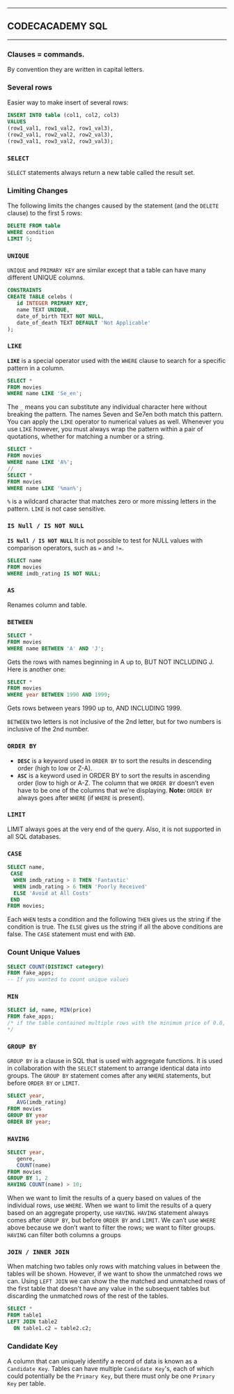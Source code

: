 _______________________________
## CODECACADEMY SQL
___

### **Clauses = commands**. 
By convention they are written in capital letters.

### Several rows
Easier way to make insert of several rows:
```sql
INSERT INTO table (col1, col2, col3)
VALUES
(row1_val1, row1_val2, row1_val3),
(row2_val1, row2_val2, row2_val3),
(row3_val1, row3_val2, row3_val3);
```

### `SELECT`
`SELECT` statements always return a new table called the result set.

### Limiting Changes
The following limits the changes caused by the statement (and the `DELETE` clause) to the first 5 rows:
```sql
DELETE FROM table
WHERE condition
LIMIT 5;
```

### `UNIQUE`
`UNIQUE` and `PRIMARY KEY` are similar except that a table can have many different UNIQUE columns.
```sql
CONSTRAINTS
CREATE TABLE celebs (
   id INTEGER PRIMARY KEY, 
   name TEXT UNIQUE,
   date_of_birth TEXT NOT NULL,
   date_of_death TEXT DEFAULT 'Not Applicable'
);
```

### `LIKE`
**`LIKE`** is a special operator used with the `WHERE` clause to search for a specific pattern in a column.
```sql
SELECT * 
FROM movies
WHERE name LIKE 'Se_en';
```
The `_` means you can substitute any individual character here without breaking the pattern. The names Seven and Se7en both match this pattern. You can apply the `LIKE` operator to numerical values as well.
Whenever you use `LIKE` however, you must always wrap the pattern within a pair of quotations, whether for matching a number or a string.
```sql
SELECT * 
FROM movies
WHERE name LIKE 'A%';
//
SELECT * 
FROM movies 
WHERE name LIKE '%man%';
```
`%` is a wildcard character that matches zero or more missing letters in the pattern. `LIKE` is not case sensitive.

### `IS Null / IS NOT NULL`
**`IS Null / IS NOT NULL`**
It is not possible to test for NULL values with comparison operators, such as `=` and `!=`. 
```sql
SELECT name
FROM movies 
WHERE imdb_rating IS NOT NULL;
```

### `AS`
Renames column and table.

### `BETWEEN`
```sql
SELECT *
FROM movies
WHERE name BETWEEN 'A' AND 'J';
```
Gets the rows with names beginning in A up to, BUT NOT INCLUDING J. Here is another one:
```sql
SELECT *
FROM movies
WHERE year BETWEEN 1990 AND 1999;
```
Gets rows between years 1990 up to, AND INCLUDING 1999.

`BETWEEN` two letters is not inclusive of the 2nd letter, but for two numbers is inclusive of the 2nd number.

### `ORDER BY`

- **`DESC`** is a keyword used in `ORDER BY` to sort the results in descending order (high to low or Z-A).
- **`ASC`** is a keyword used in ORDER BY to sort the results in ascending order (low to high or A-Z.
The column that we `ORDER BY` doesn’t even have to be one of the columns that we’re displaying.
**Note:** `ORDER BY` always goes after `WHERE` (if `WHERE` is present).

### `LIMIT`
LIMIT always goes at the very end of the query. Also, it is not supported in all SQL databases.

### **`CASE`**
```sql
SELECT name,
 CASE
  WHEN imdb_rating > 8 THEN 'Fantastic'
  WHEN imdb_rating > 6 THEN 'Poorly Received'
  ELSE 'Avoid at All Costs'
 END
FROM movies;
```
Each `WHEN` tests a condition and the following `THEN` gives us the string if the condition is true.
The `ELSE` gives us the string if all the above conditions are false.
The `CASE` statement must end with `END`.

### Count Unique Values
```sql
SELECT COUNT(DISTINCT category)
FROM fake_apps;
-- If you wanted to count unique values
```

###  **`MIN`**
```sql
SELECT id, name, MIN(price)
FROM fake_apps;
/* if the table contained multiple rows with the minimum price of 0.0, then the result of a query with MIN(price) will choose the topmost row from the table that had this price value.
*/
```

### **`GROUP BY`**

`GROUP BY` is a clause in SQL that is used with aggregate functions. It is used in collaboration with the `SELECT` statement to arrange identical data into groups.
The `GROUP BY` statement comes after any `WHERE` statements, but before `ORDER BY` or `LIMIT`.
```sql
SELECT year,
   AVG(imdb_rating)
FROM movies
GROUP BY year
ORDER BY year;
```

### **`HAVING`**
```sql
SELECT year,
   genre,
   COUNT(name)
FROM movies
GROUP BY 1, 2
HAVING COUNT(name) > 10;
```
When we want to limit the results of a query based on values of the individual rows, use `WHERE`. When we want to limit the results of a query based on an aggregate property, use `HAVING`. 
`HAVING` statement always comes after `GROUP BY`, but before `ORDER BY` and `LIMIT`. We can’t use `WHERE` above because we don’t want to filter the rows; we want to filter groups. `HAVING` can filter both columns a groups

### **`JOIN / INNER JOIN`**

When matching two tables only rows with matching values in between the tables will be shown. However, if we want to show the unmatched rows we can. Using `LEFT JOIN` we can show the the matched and unmatched rows of the first table that doesn't have any value in the subsequent tables but discarding the unmatched rows of the rest of the tables.
```sql
SELECT *
FROM table1
LEFT JOIN table2
  ON table1.c2 = table2.c2;
```

### **Candidate Key**

A column that can uniquely identify a record of data is known as a `Candidate Key`. Tables can have multiple `Candidate Key`'s, each of which could potentially be the `Primary Key`, but there must only be one `Primary Key` per table.